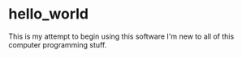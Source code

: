 # hello_world
This is my attempt to begin using this software 
I'm new to all of this computer programming stuff. 
